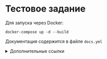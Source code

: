 # Тестовое задание

Для запуска через Docker:
```
docker-compose up -d --build
```

Документация содержится в файле ```docs.yml```
<details>
  <summary>Дополнительные ссылки</summary>
https://editor.swagger.io/
</details>
